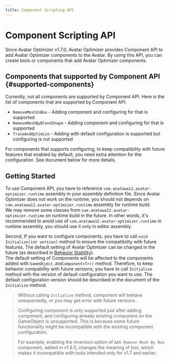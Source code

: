 ```yaml
---
title: Component Scripting API
---
```


# Component Scripting API

Since Avatar Optimizer v1.7.0, Avatar Optimizer provides Component API to add Avatar Optimizer components to the Avatar.
By using this API, you can create tools or components that add Avatar Optimizer components.

## Components that supported by Component API  {#supported-components}

Currently, not all components are supported by Component API.
Here is the list of components that are supported by Component API.

- `RemoveMeshInBox` - Adding component and configuring for that is supported
- `RemoveMeshByBlendShape` - Adding component and configuring for that is supported
- `TraceAndOptimize` - Adding with default configuration is supported but configuring is not supported

For components that supports configuring, to keep compatibility with future features that enabled by default,
you need extra attention for the configuration. See document below for more details.

## Getting Started

To use Component API, you have to reference `com.anatawa12.avatar-optimizer.runtime` assembly in your assembly definition file.
Since Avatar Optimizer does not work on the runtime, you should not depends on `com.anatawa12.avatar-optimizer.runtime` assembly for runtime build.\
We may remove some classes from `com.anatawa12.avatar-optimizer.runtime` on runtime build in the future.
In other words, it's recommended to avoid use of `com.anatawa12.avatar-optimizer.runtime` in runtime assembly, you should use it only in editor assembly.

Second, If you want to configure components, you have to call `void Initialize(int version)` method to ensure the compatibility with future features.
The default setting of Avatar Optimizer can be changed in the future (as described in [Behavior Stability](../../basic-concept/#behavior-stability)).\
The default setting of Components will be affected to the components added with `GameObject.AddComponent<T>()` method.
Therefore, to keep behavior compability with future versions, you have to call `Initialize` method with the version of default configuration you want to use.
The default configuration version should be described in the document of the `Initialize` method.

<blockquote class="book-hint warning">

Without calling `Initialize` method, component will behave unexpectedly, or you may get error with future versions.

</blockquote>

<blockquote class="book-hint info">

Configuring component is only supported just after adding component, and configuring already existing component on the GameObject is unsupported.
This is because some future functionality might be incompatible with the existing component configuration.

For example, enabling the inversion option of `AAO Remove Mesh By Box` component, added in v1.8.0, changes the meaning of box, which makes it incompatible with tools intended only for v1.7 and earlier.

</blockquote>
